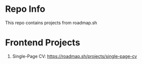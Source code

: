 # Repo Info
This repo contains projects from roadmap.sh

# Frontend Projects
1. Single-Page CV: https://roadmap.sh/projects/single-page-cv
